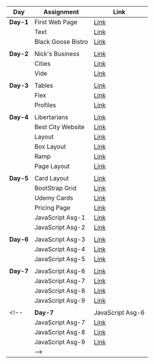 



| Day       | Assignment          | Link |
|-----------|---------------------|------|
| **Day-1** | First Web Page      | [Link](https://pavancos.github.io/LearnWebDev/Day-2/assignments/1-nick/) |
|           | Text                | [Link](https://pavancos.github.io/LearnWebDev/Day-2/assignments/1-nick/) |
|           | Black Goose Bistro | [Link](https://pavancos.github.io/LearnWebDev/Day-2/assignments/1-nick/) |
||
| **Day-2** | Nick's Business     | [Link](https://pavancos.github.io/LearnWebDev/Day-2/assignments/1-nick/) |
|           | Cities              | [Link](https://pavancos.github.io/LearnWebDev/Day-2/assignments/2-cities/) |
|           | Vide                | [Link](https://pavancos.github.io/LearnWebDev/Day-2/assignments/3-vide/) |
||
| **Day-3** | Tables              | [Link](https://pavancos.github.io/LearnWebDev/Day-3/assignments/1-tables/) |
|           | Flex                | [Link](https://pavancos.github.io/LearnWebDev/Day-3/assignments/2-flex/) |
|           | Profiles            | [Link](https://pavancos.github.io/LearnWebDev/Day-3/assignments/3-team/) |
||
| **Day-4** | Libertarians        | [Link](https://pavancos.github.io/LearnWebDev/Day-4/assignments/1-1-lib/index.html) |
|           | Best City Website   | [Link](https://pavancos.github.io/LearnWebDev/Day-4/assignments/1-1-lib/1-2-best/index.html) |
|           | Layout              | [Link](https://pavancos.github.io/LearnWebDev/Day-4/assignments/2-1-layouts/index.html) |
|           | Box Layout          | [Link](https://pavancos.github.io/LearnWebDev/Day-4/assignments/2-1-layouts/2-2-boxes/index.html) |
|           | Ramp                | [Link](https://pavancos.github.io/LearnWebDev/Day-4/assignments/2-1-layouts/2-3-ramp/index.html) |
|           | Page Layout         | [Link](https://pavancos.github.io/LearnWebDev/Day-4/assignments/2-1-layouts/2-4-page/index.html) |
||
| **Day-5** | Card Layout         | [Link](https://pavancos.github.io/LearnWebDev/Day-5/assignments/BS-Asg-1/) |
|           | BootStrap Grid      | [Link](https://pavancos.github.io/LearnWebDev/Day-5/assignments/BS-Asg-2/) |
|           | Udemy Cards         | [Link](https://pavancos.github.io/LearnWebDev/Day-5/assignments/BS-Asg-3/) |
|           | Pricing Page        | [Link](https://pavancos.github.io/LearnWebDev/Day-5/assignments/BS-Asg-4/) |
|           | JavaScript Asg-1    | [Link](https://pavancos.github.io/LearnWebDev/Day-5/assignments/JS-Asg-1/) |
|           | JavaScript Asg-2    | [Link](https://pavancos.github.io/LearnWebDev/Day-5/assignments/JS-Asg-2/) |
||
| **Day-6** | JavaScript Asg-3    | [Link](https://pavancos.github.io/LearnWebDev/Day-6/assignments/JS-Asg-3/) |
|           | JavaScript Asg-4    | [Link](https://pavancos.github.io/LearnWebDev/Day-6/assignments/JS-Asg-4/) |
|           | JavaScript Asg-5    | [Link](https://pavancos.github.io/LearnWebDev/Day-6/assignments/JS-Asg-5/) |
||
| **Day-7** | JavaScript Asg-6    | [Link](https://pavancos.github.io/LearnWebDev/Day-6/assignments/JS-Asg-3/) |
|           | JavaScript Asg-7    | [Link](https://pavancos.github.io/LearnWebDev/Day-6/assignments/JS-Asg-4/) |
|           | JavaScript Asg-8    | [Link](https://pavancos.github.io/LearnWebDev/Day-6/assignments/JS-Asg-5/) |
|           | JavaScript Asg-9    | [Link](https://pavancos.github.io/LearnWebDev/Day-6/assignments/JS-Asg-5/) |
||
<!--| **Day-7** | JavaScript Asg-6    | [Link](https://pavancos.github.io/LearnWebDev/Day-6/assignments/JS-Asg-3/) |
|           | JavaScript Asg-7    | [Link](https://pavancos.github.io/LearnWebDev/Day-6/assignments/JS-Asg-4/) |
|           | JavaScript Asg-8    | [Link](https://pavancos.github.io/LearnWebDev/Day-6/assignments/JS-Asg-5/) |
|           | JavaScript Asg-9    | [Link](https://pavancos.github.io/LearnWebDev/Day-6/assignments/JS-Asg-5/) |
||-->
